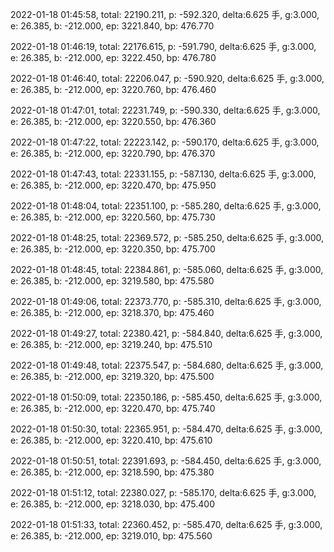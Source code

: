 2022-01-18 01:45:58, total: 22190.211, p: -592.320, delta:6.625 手, g:3.000, e: 26.385, b: -212.000, ep: 3221.840, bp: 476.770

2022-01-18 01:46:19, total: 22176.615, p: -591.790, delta:6.625 手, g:3.000, e: 26.385, b: -212.000, ep: 3222.450, bp: 476.780

2022-01-18 01:46:40, total: 22206.047, p: -590.920, delta:6.625 手, g:3.000, e: 26.385, b: -212.000, ep: 3220.760, bp: 476.460

2022-01-18 01:47:01, total: 22231.749, p: -590.330, delta:6.625 手, g:3.000, e: 26.385, b: -212.000, ep: 3220.550, bp: 476.360

2022-01-18 01:47:22, total: 22223.142, p: -590.170, delta:6.625 手, g:3.000, e: 26.385, b: -212.000, ep: 3220.790, bp: 476.370

2022-01-18 01:47:43, total: 22331.155, p: -587.130, delta:6.625 手, g:3.000, e: 26.385, b: -212.000, ep: 3220.470, bp: 475.950

2022-01-18 01:48:04, total: 22351.100, p: -585.280, delta:6.625 手, g:3.000, e: 26.385, b: -212.000, ep: 3220.560, bp: 475.730

2022-01-18 01:48:25, total: 22369.572, p: -585.250, delta:6.625 手, g:3.000, e: 26.385, b: -212.000, ep: 3220.350, bp: 475.700

2022-01-18 01:48:45, total: 22384.861, p: -585.060, delta:6.625 手, g:3.000, e: 26.385, b: -212.000, ep: 3219.580, bp: 475.580

2022-01-18 01:49:06, total: 22373.770, p: -585.310, delta:6.625 手, g:3.000, e: 26.385, b: -212.000, ep: 3218.370, bp: 475.460

2022-01-18 01:49:27, total: 22380.421, p: -584.840, delta:6.625 手, g:3.000, e: 26.385, b: -212.000, ep: 3219.240, bp: 475.510

2022-01-18 01:49:48, total: 22375.547, p: -584.680, delta:6.625 手, g:3.000, e: 26.385, b: -212.000, ep: 3219.320, bp: 475.500

2022-01-18 01:50:09, total: 22350.186, p: -585.450, delta:6.625 手, g:3.000, e: 26.385, b: -212.000, ep: 3220.470, bp: 475.740

2022-01-18 01:50:30, total: 22365.951, p: -584.470, delta:6.625 手, g:3.000, e: 26.385, b: -212.000, ep: 3220.410, bp: 475.610

2022-01-18 01:50:51, total: 22391.693, p: -584.450, delta:6.625 手, g:3.000, e: 26.385, b: -212.000, ep: 3218.590, bp: 475.380

2022-01-18 01:51:12, total: 22380.027, p: -585.170, delta:6.625 手, g:3.000, e: 26.385, b: -212.000, ep: 3218.030, bp: 475.400

2022-01-18 01:51:33, total: 22360.452, p: -585.470, delta:6.625 手, g:3.000, e: 26.385, b: -212.000, ep: 3219.010, bp: 475.560